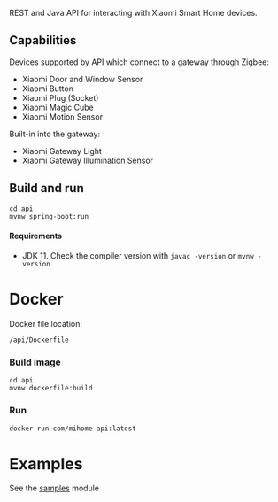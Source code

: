 REST and Java API for interacting with Xiaomi Smart Home devices.

## Capabilities

Devices supported by API which connect to a gateway through Zigbee:
* Xiaomi Door and Window Sensor
* Xiaomi Button
* Xiaomi Plug (Socket)
* Xiaomi Magic Cube
* Xiaomi Motion Sensor

Built-in into the gateway:
* Xiaomi Gateway Light
* Xiaomi Gateway Illumination Sensor

## Build and run
```
cd api
mvnw spring-boot:run
```
#### Requirements

- JDK 11. Check the compiler version with `javac -version` or `mvnw -version`

# Docker
Docker file location: 

```
/api/Dockerfile
```

### Build image 
```
cd api
mvnw dockerfile:build
```

### Run 
```
docker run com/mihome-api:latest
```

# Examples
See the [samples](https://github.com/0x100/mi-home-api/tree/master/samples/src/main/java/com/mihome/api/samples) module
